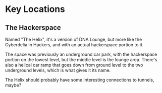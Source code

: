 # Key Locations

## The Hackerspace

Named "The Helix", it's a version of DNA Lounge, but more like the Cyberdelia in Hackers, and with an actual hackerspace portion to it.

The space was previously an underground car park, with the hackerspace portion on the lowest level, but the middle level is the lounge area. There's also a helical car ramp that goes down from ground level to the two underground levels, which is what gives it its name.

The Helix should probably have some interesting connections to tunnels, maybe?